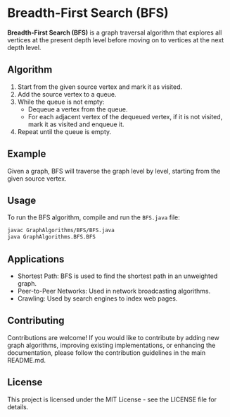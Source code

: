 # Breadth-First Search (BFS)

**Breadth-First Search (BFS)** is a graph traversal algorithm that explores all vertices at the present depth level before moving on to vertices at the next depth level.

## Algorithm

1. Start from the given source vertex and mark it as visited.
2. Add the source vertex to a queue.
3. While the queue is not empty:
    - Dequeue a vertex from the queue.
    - For each adjacent vertex of the dequeued vertex, if it is not visited, mark it as visited and enqueue it.
4. Repeat until the queue is empty.

## Example

Given a graph, BFS will traverse the graph level by level, starting from the given source vertex.

## Usage

To run the BFS algorithm, compile and run the `BFS.java` file:

```bash
javac GraphAlgorithms/BFS/BFS.java
java GraphAlgorithms.BFS.BFS
```

## Applications

- Shortest Path: BFS is used to find the shortest path in an unweighted graph.
- Peer-to-Peer Networks: Used in network broadcasting algorithms.
- Crawling: Used by search engines to index web pages.

## Contributing

Contributions are welcome! If you would like to contribute by adding new graph algorithms, improving existing implementations, or enhancing the documentation, please follow the contribution guidelines in the main README.md.

## License

This project is licensed under the MIT License - see the LICENSE file for details.
